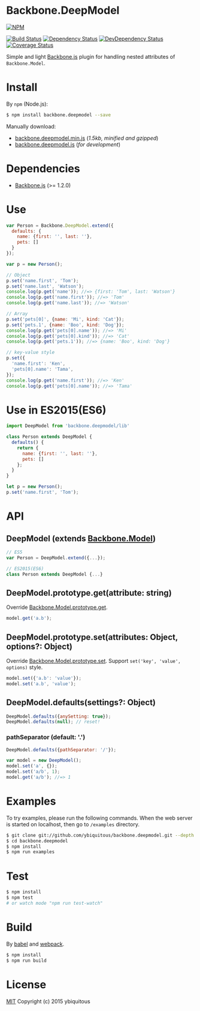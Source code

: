 # Backbone.DeepModel

[![NPM](https://nodei.co/npm/backbone.deepmodel.png?downloads=true)](https://nodei.co/npm/backbone.deepmodel/)

[![Build Status](https://travis-ci.org/ybiquitous/backbone.deepmodel.svg?branch=master)](https://travis-ci.org/ybiquitous/backbone.deepmodel)
[![Dependency Status](https://david-dm.org/ybiquitous/backbone.deepmodel.svg)](https://david-dm.org/ybiquitous/backbone.deepmodel)
[![DevDependency Status](https://david-dm.org/ybiquitous/backbone.deepmodel/dev-status.svg)](https://david-dm.org/ybiquitous/backbone.deepmodel#info=devDependencies)
[![Coverage Status](https://coveralls.io/repos/ybiquitous/backbone.deepmodel/badge.svg?branch=master&service=github)](https://coveralls.io/github/ybiquitous/backbone.deepmodel?branch=master)

Simple and light [Backbone.js](http://backbonejs.org/) plugin for handling nested attributes of `Backbone.Model`.

# Install

By `npm` (Node.js):

```sh
$ npm install backbone.deepmodel --save
```

Manually download:

- [backbone.deepmodel.min.js](https://rawgithub.com/ybiquitous/backbone.deepmodel/master/dist/backbone.deepmodel.min.js) (*1.5kb, minified and gzipped*)
- [backbone.deepmodel.js](https://rawgithub.com/ybiquitous/backbone.deepmodel/master/dist/backbone.deepmodel.js) (*for development*)

# Dependencies

- [Backbone.js](http://backbonejs.org/) (>= 1.2.0)

# Use

```js
var Person = Backbone.DeepModel.extend({
  defaults: {
    name: {first: '', last: ''},
    pets: []
  }
});

var p = new Person();

// Object
p.set('name.first', 'Tom');
p.set('name.last', 'Watson');
console.log(p.get('name')); //=> {first: 'Tom', last: 'Watson'}
console.log(p.get('name.first')); //=> 'Tom'
console.log(p.get('name.last')); //=> 'Watson'

// Array
p.set('pets[0]', {name: 'Mi', kind: 'Cat'});
p.set('pets.1', {name: 'Boo', kind: 'Dog'});
console.log(p.get('pets[0].name')); //=> 'Mi'
console.log(p.get('pets[0].kind')); //=> 'Cat'
console.log(p.get('pets.1')); //=> {name: 'Boo', kind: 'Dog'}

// key-value style
p.set({
  'name.first': 'Ken',
  'pets[0].name': 'Tama',
});
console.log(p.get('name.first')); //=> 'Ken'
console.log(p.get('pets[0].name')); //=> 'Tama'
```

# Use in ES2015(ES6)

```js
import DeepModel from 'backbone.deepmodel/lib'

class Person extends DeepModel {
  defaults() {
    return {
      name: {first: '', last: ''},
      pets: []
    };
  }
}

let p = new Person();
p.set('name.first', 'Tom');
```

# API

## DeepModel (extends [Backbone.Model](http://backbonejs.org/#Model))

```js
// ES5
var Person = DeepModel.extend({...});

// ES2015(ES6)
class Person extends DeepModel {...}
```

## DeepModel.prototype.get(attribute: string)

Override [Backbone.Model.prototype.get](http://backbonejs.org/#Model-get).

```js
model.get('a.b');
```

## DeepModel.prototype.set(attributes: Object, options?: Object)

Override [Backbone.Model.prototype.set](http://backbonejs.org/#Model-set).
Support `set('key', 'value', options)` style.

```js
model.set({'a.b': 'value'});
model.set('a.b', 'value');
```

## DeepModel.defaults(settings?: Object)

```js
DeepModel.defaults({anySetting: true});
DeepModel.defaults(null); // reset!
```

### pathSeparator (default: '.')

```js
DeepModel.defaults({pathSeparator: '/'});

var model = new DeepModel();
model.set('a', {});
model.set('a/b', 1);
model.get('a/b'); //=> 1
```

# Examples

To try examples, please run the following commands.
When the web server is started on localhost, then go to `/examples` directory.

```sh
$ git clone git://github.com/ybiquitous/backbone.deepmodel.git --depth 1
$ cd backbone.deepmodel
$ npm install
$ npm run examples
```

# Test

```sh
$ npm install
$ npm test
# or watch mode "npm run test-watch"
```

# Build

By [babel](https://babeljs.io/) and [webpack](https://webpack.github.io/).

```sh
$ npm install
$ npm run build
```

# License

[MIT](https://github.com/ybiquitous/backbone.deepmodel/blob/master/LICENSE) Copyright (c) 2015 ybiquitous
